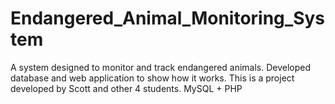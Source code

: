 # Endangered_Animal_Monitoring_System
A system designed to monitor and track endangered animals. Developed database and web application to show how it works.
This is a project developed by Scott and other 4 students. 
MySQL + PHP
